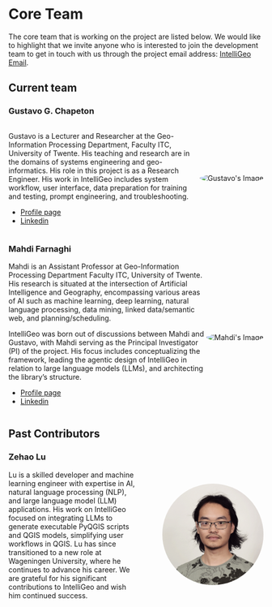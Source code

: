 # Core Team

The core team that is working on the project are listed below. We would like to highlight that we invite anyone who is interested to join the development team to get in touch with us through the project email address: [IntelliGeo Email](mailto:intelligeo-itc@utwente.nl).

## Current team

### Gustavo G. Chapeton

<div style="display: flex; align-items: center;">
  <div style="flex: 1;">

Gustavo is a Lecturer and Researcher at the Geo-Information Processing Department, Faculty ITC, University of Twente. His teaching and research are in the domains of systems engineering and geo-informatics. His role in this project is as a Research Engineer. His work in IntelliGeo includes system workflow, user interface, data preparation for training and testing, prompt engineering, and troubleshooting.  

  <ul>
    <li>
      <a href="https://people.utwente.nl/g.a.garciachapeton-1">Profile page<a>
    </li>
    <li>
      <a href="https://www.linkedin.com/in/chape1331/">Linkedin<a>
    </li>
  </ul>

  </div>
  <div style="flex: 1; text-align: right;">
    <img src="https://research.utwente.nl/files-asset/294837193/FPE_20230109_528_1000.jpg?w=320&f=webp" style="border-radius: 50%; width: 200px; height: 200px;" alt="Gustavo's Image">
  </div>
</div>

### Mahdi Farnaghi

<div style="display: flex; align-items: center;">
  <div style="flex: 1;">
Mahdi is an Assistant Professor at Geo-Information Processing Department Faculty ITC, University of Twente. His research is situated at the intersection of Artificial Intelligence and Geography, encompassing various areas of AI such as machine learning, deep learning, natural language processing, data mining, linked data/semantic web, and planning/scheduling.

IntelliGeo was born out of discussions between Mahdi and Gustavo, with Mahdi serving as the Principal Investigator (PI) of the project. His focus includes conceptualizing the framework, leading the agentic design of IntelliGeo in relation to large language models (LLMs), and architecting the library’s structure.

  <ul>
  <li>
  <a href="https://people.utwente.nl/m.farnaghi">Profile page<a>
  </li>
  <li>
  <a href="https://www.linkedin.com/in/mahdi-farnaghi/?originalSubdomain=nl">Linkedin<a>
  
  </li>
  
  </ul>
  </div>
  <div style="flex: 1; text-align: right;">
    <img src="https://1348661504.rsc.cdn77.org/.uc/iae85708d010377dcf00166ad7c03dc0c33d036ccca380801e3400140018041/mahdi.png" style="border-radius: 50%; width: 200px; height: 200px;" alt="Mahdi's Image">
  </div>
</div>

## Past Contributors

### Zehao Lu

<div style="display: flex; align-items: center;">
  <div style="flex: 1;">
Lu is a skilled developer and machine learning engineer with expertise in AI, natural language processing (NLP), and large language model (LLM) applications. His work on IntelliGeo focused on integrating LLMs to generate executable PyQGIS scripts and QGIS models, simplifying user workflows in QGIS. Lu has since transitioned to a new role at Wageningen University, where he continues to advance his career. We are grateful for his significant contributions to IntelliGeo and wish him continued success.
  </div>
  <div style="flex: 1; text-align: right;">
    <img src="https://raw.githubusercontent.com/MahdiFarnaghi/intelli_geo/main/docs/img/zehaopicture.png" style="border-radius: 50%; width: 200px; height: 200px;" alt="Zehao's Image">
  </div>
</div>
